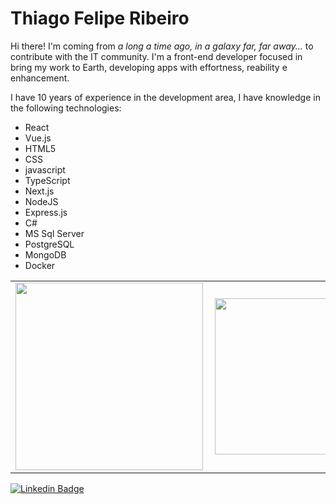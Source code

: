 # Thiago Felipe Ribeiro

Hi there! I'm coming from _a long a time ago, in a galaxy far, far away..._ to contribute with the IT community. I'm a front-end developer focused in bring my work to Earth, developing apps with effortness, reability e enhancement.

I have 10 years of experience in the development area, I have knowledge in the following technologies:
- React
- Vue.js
- HTML5
- CSS
- javascript
- TypeScript
- Next.js
- NodeJS
- Express.js
- C#
- MS Sql Server
- PostgreSQL
- MongoDB
- Docker 

<center>
  <table>
    <tr>
        <td><img width="300px" align="left" src="https://github-readme-stats.vercel.app/api/top-langs/?username=thiagofribeiro&hide=html&layout=compact&theme=buefy" /></td>
        <td><img width="250px" align="left" src="https://github-readme-stats.vercel.app/api?username=thiagofribeiro&theme=buefy"/></td>
    </tr>   
  </table>
</center>  

[![Linkedin Badge](https://img.shields.io/badge/-LinkedIn-blue?style=flat-square&logo=Linkedin&logoColor=white&link=https://www.linkedin.com/in/arfurlaneto/)](https://www.linkedin.com/in/thiago-f-ribeiro/)
